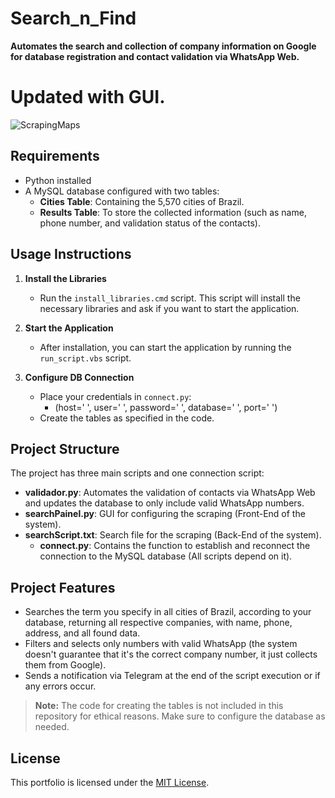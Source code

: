 # Search_n_Find

**Automates the search and collection of company information on Google for database registration and contact validation via WhatsApp Web.**

# **Updated with GUI.**

![ScrapingMaps](https://github.com/user-attachments/assets/b8174ba4-df1c-473a-a459-2c0c522b2906)

## Requirements
- Python installed
- A MySQL database configured with two tables:
  - **Cities Table**: Containing the 5,570 cities of Brazil.
  - **Results Table**: To store the collected information (such as name, phone number, and validation status of the contacts).

## Usage Instructions

1. **Install the Libraries**
   - Run the `install_libraries.cmd` script. This script will install the necessary libraries and ask if you want to start the application.

2. **Start the Application**
   - After installation, you can start the application by running the `run_script.vbs` script.

3. **Configure DB Connection**
   - Place your credentials in `connect.py`:
     - (host=' ', user=' ', password=' ', database=' ', port=' ')
   - Create the tables as specified in the code.

## Project Structure
The project has three main scripts and one connection script:

   - **validador.py**: Automates the validation of contacts via WhatsApp Web and updates the database to only include valid WhatsApp numbers.
   - **searchPainel.py**: GUI for configuring the scraping (Front-End of the system).
   - **searchScript.txt**: Search file for the scraping (Back-End of the system).
      - **connect.py**: Contains the function to establish and reconnect the connection to the MySQL database (All scripts depend on it).

## Project Features
   - Searches the term you specify in all cities of Brazil, according to your database, returning all respective companies, with name, phone, address, and all found data.
   - Filters and selects only numbers with valid WhatsApp (the system doesn't guarantee that it's the correct company number, it just collects them from Google).
   - Sends a notification via Telegram at the end of the script execution or if any errors occur.

> **Note:** The code for creating the tables is not included in this repository for ethical reasons. Make sure to configure the database as needed.

## License
This portfolio is licensed under the [MIT License](LICENSE).
